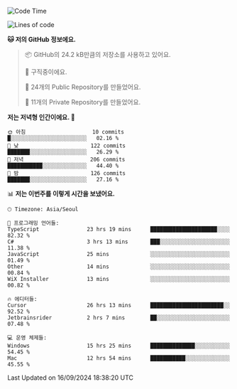   <!--START_SECTION:waka-->
![Code Time](http://img.shields.io/badge/Code%20Time-828%20hrs%2051%20mins-blue)

![Lines of code](https://img.shields.io/badge/%EC%A0%80%EB%8A%94%20%EC%97%AC%ED%83%9C%EA%B9%8C%EC%A7%80%20-410.6%20thousand%20%EC%A4%84%EC%9D%98%20%EC%BD%94%EB%93%9C%EB%A5%BC%20%EC%9E%91%EC%84%B1%ED%96%88%EC%96%B4%EC%9A%94.-blue)

**🐱 저의 GitHub 정보에요.** 

> 📦 GitHub의 24.2 kB만큼의 저장소를 사용하고 있어요. 
 > 
> 💼 구직중이에요.
 > 
> 📜 24개의 Public Repository를 만들었어요. 
 > 
> 🔑 11개의 Private Repository를 만들었어요. 
 > 
**저는 저녁형 인간이에요. 🦉** 

```text
🌞 아침                     10 commits          █░░░░░░░░░░░░░░░░░░░░░░░░   02.16 % 
🌆 낮　                     122 commits         ███████░░░░░░░░░░░░░░░░░░   26.29 % 
🌃 저녁                     206 commits         ███████████░░░░░░░░░░░░░░   44.40 % 
🌙 밤　                     126 commits         ███████░░░░░░░░░░░░░░░░░░   27.16 % 
```


📊 **저는 이번주를 이렇게 시간을 보냈어요.** 

```text
🕑︎ Timezone: Asia/Seoul

💬 프로그래밍 언어들: 
TypeScript               23 hrs 19 mins      █████████████████████░░░░   82.32 % 
C#                       3 hrs 13 mins       ███░░░░░░░░░░░░░░░░░░░░░░   11.38 % 
JavaScript               25 mins             ░░░░░░░░░░░░░░░░░░░░░░░░░   01.49 % 
Other                    14 mins             ░░░░░░░░░░░░░░░░░░░░░░░░░   00.84 % 
WiX Installer            13 mins             ░░░░░░░░░░░░░░░░░░░░░░░░░   00.82 % 

🔥 에디터들: 
Cursor                   26 hrs 13 mins      ███████████████████████░░   92.52 % 
Jetbrainsrider           2 hrs 7 mins        ██░░░░░░░░░░░░░░░░░░░░░░░   07.48 % 

💻 운영 체제들: 
Windows                  15 hrs 25 mins      ██████████████░░░░░░░░░░░   54.45 % 
Mac                      12 hrs 54 mins      ███████████░░░░░░░░░░░░░░   45.55 % 
```


 Last Updated on 16/09/2024 18:38:20 UTC
<!--END_SECTION:waka-->

